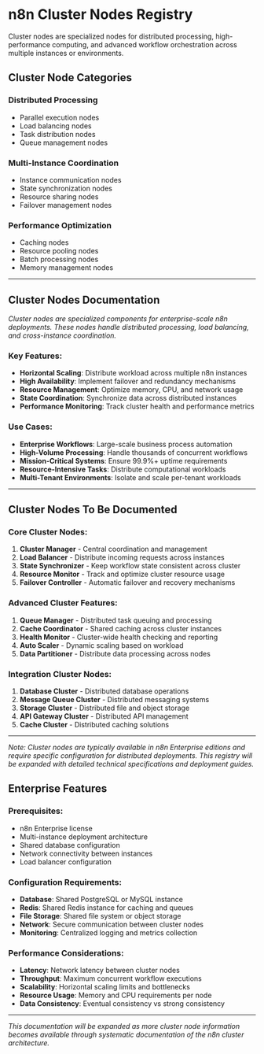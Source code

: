 # n8n Cluster Nodes Registry

Cluster nodes are specialized nodes for distributed processing, high-performance computing, and advanced workflow orchestration across multiple instances or environments.

## Cluster Node Categories

### Distributed Processing
- Parallel execution nodes
- Load balancing nodes
- Task distribution nodes
- Queue management nodes

### Multi-Instance Coordination
- Instance communication nodes
- State synchronization nodes
- Resource sharing nodes
- Failover management nodes

### Performance Optimization
- Caching nodes
- Resource pooling nodes
- Batch processing nodes
- Memory management nodes

---

## Cluster Nodes Documentation

*Cluster nodes are specialized components for enterprise-scale n8n deployments. These nodes handle distributed processing, load balancing, and cross-instance coordination.*

### Key Features:
- **Horizontal Scaling**: Distribute workload across multiple n8n instances
- **High Availability**: Implement failover and redundancy mechanisms
- **Resource Management**: Optimize memory, CPU, and network usage
- **State Coordination**: Synchronize data across distributed instances
- **Performance Monitoring**: Track cluster health and performance metrics

### Use Cases:
- **Enterprise Workflows**: Large-scale business process automation
- **High-Volume Processing**: Handle thousands of concurrent workflows
- **Mission-Critical Systems**: Ensure 99.9%+ uptime requirements
- **Resource-Intensive Tasks**: Distribute computational workloads
- **Multi-Tenant Environments**: Isolate and scale per-tenant workloads

---

## Cluster Nodes To Be Documented

### Core Cluster Nodes:
1. **Cluster Manager** - Central coordination and management
2. **Load Balancer** - Distribute incoming requests across instances
3. **State Synchronizer** - Keep workflow state consistent across cluster
4. **Resource Monitor** - Track and optimize cluster resource usage
5. **Failover Controller** - Automatic failover and recovery mechanisms

### Advanced Cluster Features:
1. **Queue Manager** - Distributed task queuing and processing
2. **Cache Coordinator** - Shared caching across cluster instances
3. **Health Monitor** - Cluster-wide health checking and reporting
4. **Auto Scaler** - Dynamic scaling based on workload
5. **Data Partitioner** - Distribute data processing across nodes

### Integration Cluster Nodes:
1. **Database Cluster** - Distributed database operations
2. **Message Queue Cluster** - Distributed messaging systems
3. **Storage Cluster** - Distributed file and object storage
4. **API Gateway Cluster** - Distributed API management
5. **Cache Cluster** - Distributed caching solutions

---

*Note: Cluster nodes are typically available in n8n Enterprise editions and require specific configuration for distributed deployments. This registry will be expanded with detailed technical specifications and deployment guides.*

## Enterprise Features

### Prerequisites:
- n8n Enterprise license
- Multi-instance deployment architecture
- Shared database configuration
- Network connectivity between instances
- Load balancer configuration

### Configuration Requirements:
- **Database**: Shared PostgreSQL or MySQL instance
- **Redis**: Shared Redis instance for caching and queues
- **File Storage**: Shared file system or object storage
- **Network**: Secure communication between cluster nodes
- **Monitoring**: Centralized logging and metrics collection

### Performance Considerations:
- **Latency**: Network latency between cluster nodes
- **Throughput**: Maximum concurrent workflow executions
- **Scalability**: Horizontal scaling limits and bottlenecks
- **Resource Usage**: Memory and CPU requirements per node
- **Data Consistency**: Eventual consistency vs strong consistency

---

*This documentation will be expanded as more cluster node information becomes available through systematic documentation of the n8n cluster architecture.*
